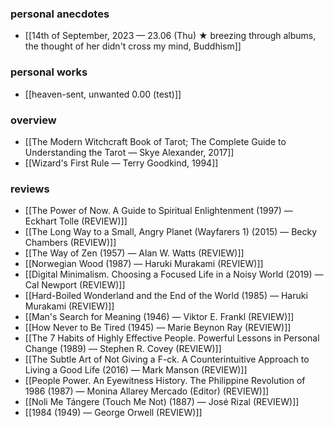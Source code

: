 ### personal anecdotes
- [[14th of September, 2023 — 23.06 (Thu) ★ breezing through albums, the thought of her didn't cross my mind, Buddhism]]

### personal works
- [[heaven-sent, unwanted 0.00 (test)]]

### overview
- [[The Modern Witchcraft Book of Tarot; The Complete Guide to Understanding the Tarot — Skye Alexander, 2017]]
- [[Wizard's First Rule — Terry Goodkind, 1994]]

### reviews
- [[The Power of Now. A Guide to Spiritual Enlightenment (1997) — Eckhart Tolle (REVIEW)]]
- [[The Long Way to a Small, Angry Planet (Wayfarers 1) (2015) — Becky Chambers (REVIEW)]]
- [[The Way of Zen (1957) — Alan W. Watts (REVIEW)]]
- [[Norwegian Wood (1987) — Haruki Murakami (REVIEW)]]
- [[Digital Minimalism. Choosing a Focused Life in a Noisy World (2019) — Cal Newport (REVIEW)]]
- [[Hard-Boiled Wonderland and the End of the World (1985) — Haruki Murakami (REVIEW)]]
- [[Man's Search for Meaning (1946) — Viktor E. Frankl (REVIEW)]]
- [[How Never to Be Tired (1945) — Marie Beynon Ray (REVIEW)]]
- [[The 7 Habits of Highly Effective People. Powerful Lessons in Personal Change (1989) — Stephen R. Covey (REVIEW)]]
- [[The Subtle Art of Not Giving a F-ck. A Counterintuitive Approach to Living a Good Life (2016) — Mark Manson (REVIEW)]]
- [[People Power. An Eyewitness History. The Philippine Revolution of 1986 (1987) — Monina Allarey Mercado (Editor) (REVIEW)]]
- [[Noli Me Tángere (Touch Me Not) (1887) — José Rizal (REVIEW)]]
- [[1984 (1949) — George Orwell (REVIEW)]]
